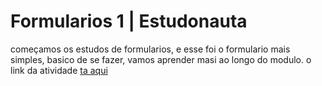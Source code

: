 # Formularios 1 | Estudonauta

começamos os estudos de formularios, e esse foi o formulario mais simples, basico de se fazer, vamos aprender masi ao longo do modulo. 
o link da atividade [ta aqui](https://formulario-1-estudonauta.netlify.app/)